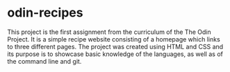 # odin-recipes
This project is the first assignment from the curriculum of the The Odin Project. It is a simple recipe website consisting of a homepage which links to three different pages.
The project was created using HTML and CSS and its purpose is to showcase basic knowledge of the languages, as well as of the command line and git.
